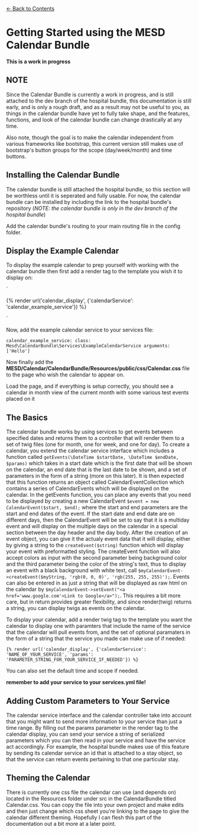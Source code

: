 [<- Back to Contents](table_of_contents.md)

Getting Started using the MESD Calendar Bundle
==============================================

**This is a work in progress**

NOTE
----

Since the Calendar Bundle is currently a work in progress, and is still attached to the dev branch of the hospital bundle, this documentation is still early, and is only a rough draft, and as a result may not be useful to you, as things in the calendar bundle have yet to fully take shape, and the features, functions, and look of the calendar bundle can change drastically at any time.

Also note, though the goal is to make the calendar independent from various frameworks like bootstrap, this current version still makes use of bootstrap's button groups for the scope (day/week/month) and time buttons.


Installing the Calendar Bundle
------------------------------

The calendar bundle is still attached the hospital bundle, so this section will be worthless until it is seperated and fully usable.  For now, the calendar bundle can be installed by including the link to the hospital bundle's repository (*NOTE: the calendar bundle is only in the dev branch of the hospital bundle*)

Add the calendar bundle's routing to your main routing file in the config folder.


Display the Example Calendar
----------------------------

To display the example calendar to prep yourself with working with the calendar bundle then first add a render tag to the template you wish it to display on:

`<div class='calendar-widget'>
{% render url('calendar_display', {'calendarService': 'calendar_example_service'}) %}
</div>`

Now, add the example calendar service to your services file:

`calendar_example_service:
    class: Mesd\CalendarBundle\Services\ExampleCalendarService
    arguments: ['Hello']`

Now finally add the **MESD/Calendar/CalendarBundle/Resources/public/css/Calendar.css** file to the page who wish the calendar to appear on.

Load the page, and if everything is setup correctly, you should see a calendar in month view of the current month with some various test events placed on it


The Basics
----------

The calendar bundle works by using services to get events between specified dates and returns them to a controller that will render them to a set of twig files (one for month, one for week, and one for day).  To create a calendar, you extend the calendar service interface which includes a function called `getEvents(\DateTime $startDate, \DateTime $endDate, $params)` which takes in a start date which is the first date that will be shown on the calendar, an end date that is the last date to be shown, and a set of parameters in the form of a string (more on this later).  It is then expected that this function returns an object called CalendarEventCollection which contains a series of CalendarEvents which will be displayed on the calendar.  In the getEvents function, you can place any events that you need to be displayed by creating a new CalendarEvent `$event = new CalendarEvent($start, $end);` where the start and end parameters are the start and end dates of the event.  If the start date and end date are on different days, then the CalendarEvent will be set to say that it is a multiday event and will display on the multiple days on the calendar in a special section between the day header and the day body.  After the creation of an event object, you can give it the actualy event data that it will display, either by giving a string to the `createEvent($string)` function which will display your event with preformatted styling.  The createEvent function will also accept colors as input with the second parameter being background color and the third parameter being the color of the string's text, thus to display an event with a black background with white text, call `$myCalendarEvent->createEvent($myString, 'rgb(0, 0, 0)', 'rgb(255, 255, 255)');`.  Events can also be entered in as just a string that will be displayed as raw html on the calendar by `$myCalendarEvent->setEvent("<a href='www.google.com'>Link to Google</a>");`.  This requires a bit more care, but in return provides greater flexibility, and since render(twig) returns a string, you can display twigs as events on the calendar.

To display your calendar, add a render twig tag to the template you want the calendar to display one with paramters that include the name of the service that the calendar will pull events from, and the set of optional paramaters in the form of a string that the service you made can make use of if needed:

`{% render url('calendar_display',
{'calendarService': 'NAME_OF_YOUR_SERVICE',
'params': 'PARAMETER_STRING_FOR_YOUR_SERVICE_IF_NEEDED'})
%}`

You can also set the default time and scope if needed.

**remember to add your service to your services.yml file!**


Adding Custom Parameters to Your Service
----------------------------------------

The calendar service interface and the calendar controller take into account that you might want to send more information to your service than just a time range.  By filling out the params parameter in the render tag to the calendar display, you can send your service a string of serialized parameters which you can then read in your service and have the service act accordingly.  For example, the hospital bundle makes use of this feature by sending its calendar service an id that is attached to a stay object, so that the service can return events pertaining to that one particular stay.


Theming the Calendar
--------------------

There is currently one css file the calendar can use (and depends on) located in the Resources folder under src in the CalendarBundle titled Calendar.css.  You can copy the file into your own project and make edits and then just change which css sheet you're linking to the page to give the calendar different theming.  Hopefully I can flesh this part of the documentation out a bit more at a later point.